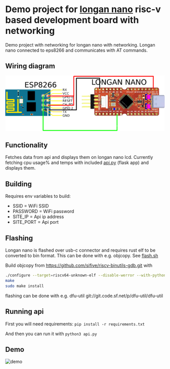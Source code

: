 # Demo project for [longan nano](https://www.seeedstudio.com/Sipeed-Longan-Nano-RISC-V-GD32VF103CBT6-Development-Board-p-4205.html) risc-v based development board with networking

Demo project with networking for longan nano with networking. Longan nano connected to eps8266 and communicates with AT commands.

## Wiring diagram

![wiring diagram](./doc/wiring.png)

## Functionality

Fetches data from api and displays them on longan nano lcd. Currently fetching cpu usage% and temps with included [api.py](api.py) (flask app) and displays them.

## Building

Requires env variables to build:

- SSID = WiFi SSID
- PASSWORD = WiFi password
- SITE_IP = Api ip address
- SITE_PORT = Api port

## Flashing

Longan nano is flashed over usb-c connector and requires rust elf to be converted to bin format. This can be done with e.g. objcopy. See [flash.sh](flash.sh)

Build objcopy from https://github.com/sifive/riscv-binutils-gdb.git with

```bash
./configure --target=riscv64-unknown-elf --disable-werror --with-python=no --disable-gdb --disable-sim --disable-libdecnumber --disable-libreadline --with-expat=yes --with-mpc=no --with-mpfr=no --with-gmp=no
make
sudo make install
```

flashing can be done with e.g. dfu-util git://git.code.sf.net/p/dfu-util/dfu-util

## Running api

First you will need requirements: `pip install -r requirements.txt`

And then you can run it with `python3 api.py`

## Demo

![demo](doc/demo.gif)
